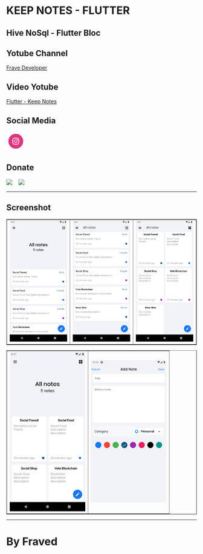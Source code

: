 # KEEP NOTES - FLUTTER

## Hive NoSql - Flutter Bloc 

## Yotube Channel
[Frave Developer](https://www.youtube.com/channel/UCkNYlmbx487MPmYvfSMAdRg)

## Video Yotube
[Flutter - Keep Notes](https://www.youtube.com/watch?v=pPCfF87fsTU&t=72s&ab_channel=FraveDeveloper)

## Social Media

<a href="https://www.instagram.com/frave_developer"><img src="https://github.com/aritraroy/social-icons/blob/master/instagram-icon.png?raw=true" width="50"></a>

## Donate

<a href="https://www.buymeacoffee.com/frave"><img src="https://cdn.buymeacoffee.com/buttons/v2/default-yellow.png" width="170"></a>
&nbsp;&nbsp;
<a href="https://www.paypal.me/Fpereza"><img src="https://cdn.svgporn.com/logos/paypal.svg" width="50"></a>

___

## Screenshot

<table border>
    <tr>
        <td><img src="./Screenshot/home_list.png" alt="" width="200"></td>
        <td><img src="./Screenshot/home_list_two.png" alt="" width="200"></td>
        <td><img src="./Screenshot/home_grid.png" alt="" width="200"></td>
    <tr>
</table>
<table border>
    <tr>
        <td><img src="./Screenshot/home_grid_two.png" alt="" width="200"></td>
        <td><img src="./Screenshot/Screenshot_1627771498.png" alt="" width="200"></td>
    <tr>
</table>

---
# By Fraved 